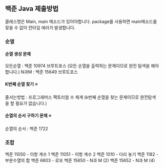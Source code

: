 ## 백준 Java 제출방법
클래스명은 Main, main 메소드가 있어야합니다.
package를 사용하면 main메소드를 찾을 수 없어 런타임 에러가 발생합니다.

### 순열 
#### 순열 생성 문제
모든순열 : 백준 10974  브루트포스 (모든 순열을 출력하는 문제이므로 완전 탐색을 해야합니다.) 
N과M : 백준 15649     브루트포스 

#### K번째 순열 찾기 ⭐
줄서는방법 : 프로그래머스  팩토리얼 수 체계 (k번째 순열을 찾는 문제이므로 완전탐색을 할 필요가 없습니다.)

#### 순열의 순서 구하기 문제 ⭐
순열의 순서 : 백준 1722

### 조합
백준 11050 - 이항 계수 1
백준 11051 - 이항 계수 2
백준 1010 - 다리 놓기
백준 1182 - 부분수열의 합
백준 6603 - 로또
백준 15650 - N과 M (2)
백준 15652 - N과 M (4)